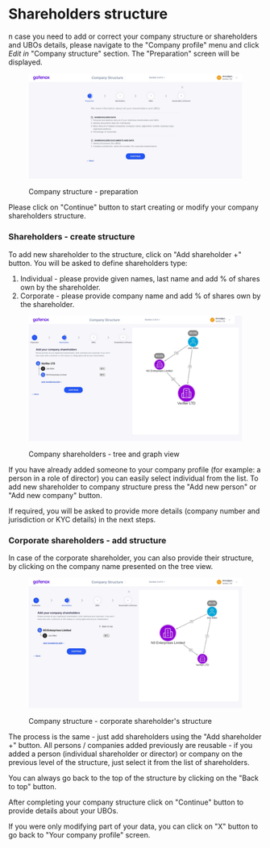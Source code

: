 # Shareholders structure

n case you need to add or correct your company structure or shareholders and UBOs details, please navigate to the "Company profile" menu and click _Edit in_ "Company structure" section. The "Preparation" screen will be displayed.

<figure><img src="../../../.gitbook/assets/cs_prep (1).png" alt=""><figcaption><p>Company structure - preparation</p></figcaption></figure>

Please click on "Continue" button to start creating or modify your company shareholders structure.

### Shareholders - create structure

To add new shareholder to the structure, click on "Add shareholder +" button. You will be asked to define shareholders type:

1. Individual - please provide given names, last name and add % of shares own by the shareholder.&#x20;
2. Corporate - please provide company name and add % of shares own by the shareholder.

<figure><img src="../../../.gitbook/assets/cs_shareholders (1).png" alt=""><figcaption><p>Company shareholders - tree and graph view</p></figcaption></figure>

If you have already added someone to your company profile (for example: a person in a role of director) you can easily select individual from the list. To add new shareholder to company structure press the "Add new person" or "Add new company" button.

If required, you will be asked to provide more details (company number and jurisdiction or KYC details) in the next steps.

### Corporate shareholders - add structure

In case of the corporate shareholder, you can also provide their structure, by clicking on the company name presented on the tree view. &#x20;

<figure><img src="../../../.gitbook/assets/cs_corporate_shareholder.png" alt=""><figcaption><p>Company structure - corporate shareholder's structure</p></figcaption></figure>

The process is the same - just add shareholders using the "Add shareholder +" button. All persons / companies added previously are reusable - if you added a person (individual shareholder or director) or company on the previous level of the structure, just select it from the list of shareholders.

You can always go back to the top of the structure by clicking on the "Back to top" button.

After completing your company structure click on "Continue" button to provide details about your UBOs.

If you were only modifying part of your data, you can click on "X" button to go back to "Your company profile" screen.
